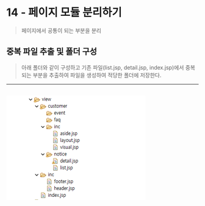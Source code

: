 # 14 - 페이지 모듈 분리하기
> 페이지에서 공통이 되는 부분을 분리
## 중복 파일 추출 및 폴더 구성
> 아래 폴더와 같이 구성하고 기존 파일(list.jsp, detail.jsp, index.jsp)에서 
> 중복되는 부분을 추출하여 파일을 생성하여 적당한 폴더에 저장한다.
---
![image](tiles.png)
---
